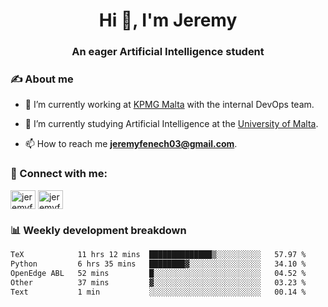 <h1 align="center">Hi 👋, I'm Jeremy</h1>
<h3 align="center">An eager Artificial Intelligence student</h3>

<h3 align="left">✍ About me</h3>

- 🔭 I’m currently working at [KPMG Malta](https://kpmg.com/mt/en/home.html) with the internal DevOps team.

- 🌱 I’m currently studying Artificial Intelligence at the [University of Malta](https://www.linkedin.com/school/university-of-malta/).

- 📫 How to reach me **jeremyfenech03@gmail.com**.

<h3 align="left">🔗 Connect with me:</h3>
<p align="left">
<a href="https://linkedin.com/in/jeremyfenech" target="blank"><img align="center" src="https://raw.githubusercontent.com/rahuldkjain/github-profile-readme-generator/master/src/images/icons/Social/linked-in-alt.svg" alt="jeremyfenech" height="30" width="40" /></a>
<a href="https://www.leetcode.com/jeremyfen" target="blank"><img align="center" src="https://raw.githubusercontent.com/rahuldkjain/github-profile-readme-generator/master/src/images/icons/Social/leet-code.svg" alt="jeremyfen" height="30" width="40" /></a>
</p>


<h3 align="left">📊 Weekly development breakdown</h3>

<!--START_SECTION:waka-->

```txt
TeX            11 hrs 12 mins  ██████████████▒░░░░░░░░░░   57.97 %
Python         6 hrs 35 mins   ████████▓░░░░░░░░░░░░░░░░   34.10 %
OpenEdge ABL   52 mins         █░░░░░░░░░░░░░░░░░░░░░░░░   04.52 %
Other          37 mins         ▓░░░░░░░░░░░░░░░░░░░░░░░░   03.23 %
Text           1 min           ░░░░░░░░░░░░░░░░░░░░░░░░░   00.14 %
```

<!--END_SECTION:waka-->
